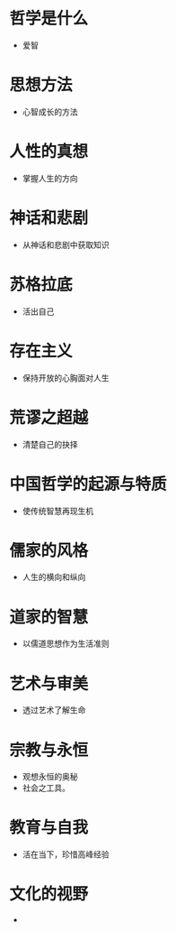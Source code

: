 # 哲学是什么
- 爱智
# 思想方法

- 心智成长的方法

# 人性的真想
- 掌握人生的方向
# 神话和悲剧
- 从神话和悲剧中获取知识

# 苏格拉底
- 活出自己

# 存在主义
- 保持开放的心胸面对人生

# 荒谬之超越
- 清楚自己的抉择

# 中国哲学的起源与特质
- 使传统智慧再现生机

# 儒家的风格
- 人生的横向和纵向

# 道家的智慧
- 以儒道思想作为生活准则

# 艺术与审美
- 透过艺术了解生命

# 宗教与永恒
- 观想永恒的奥秘
- 社会之工具。

# 教育与自我
- 活在当下，珍惜高峰经验

# 文化的视野
- 
